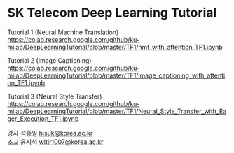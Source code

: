 # SK Telecom Deep Learning Tutorial

Tutorial 1 (Neural Machine Translation)  
https://colab.research.google.com/github/ku-milab/DeepLearningTutorial/blob/master/TF1/nmt_with_attention_TF1.ipynb

Tutorial 2 (Image Captioning)  
https://colab.research.google.com/github/ku-milab/DeepLearningTutorial/blob/master/TF1/image_captioning_with_attention_TF1.ipynb

Tutorial 3 (Neural Style Transfer)  
https://colab.research.google.com/github/ku-milab/DeepLearningTutorial/blob/master/TF1/Neural_Style_Transfer_with_Eager_Execution_TF1.ipynb

강사 석흥일 hisuk@korea.ac.kr  
조교 윤지석 wltjr1007@korea.ac.kr
